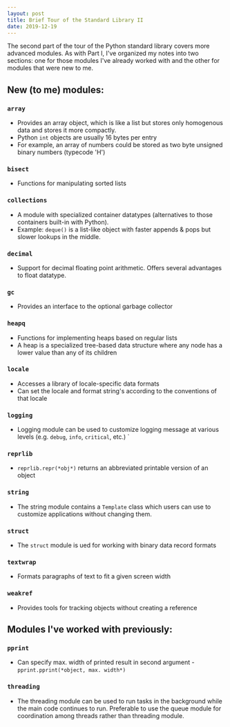 ```yaml
---
layout: post
title: Brief Tour of the Standard Library II
date: 2019-12-19
---
```


The second part of the tour of the Python standard library covers more advanced modules. As with Part I, I've organized my notes into two sections: one for those modules I've already worked with and the other for modules that were new to me. 

## New (to me) modules:
### `array`
* Provides an array object, which is like a list but stores only homogenous data and stores it more compactly.
* Python `int` objects are usually 16 bytes per entry
* For example, an array of numbers could be stored as two byte unsigned binary numbers (typecode 'H')

### `bisect`
* Functions for manipulating sorted lists

### `collections`
* A module with specialized container datatypes (alternatives to those containers built-in with Python).
* Example: `deque()` is a list-like object with faster appends & pops but slower lookups in the middle.

### `decimal`
* Support for decimal floating point arithmetic. Offers several advantages to float datatype.

### `gc`
* Provides an interface to the optional garbage collector

### `heapq`
* Functions for implementing heaps based on regular lists
* A heap is a specialized tree-based data structure where any node has a lower value than any of its children

### `locale`
* Accesses a library of locale-specific data formats
* Can set the locale and format string's according to the conventions of that locale

### `logging`
* Logging module can be used to customize logging message at various levels (e.g. `debug`, `info`, `critical`, etc.)
`
### `reprlib`
* `reprlib.repr(*obj*)` returns an abbreviated printable version of an object

### `string`
* The string module contains a `Template` class which users can use to customize applications without changing them.  

### `struct`
* The `struct` module is ued for working with binary data record formats

### `textwrap`
* Formats paragraphs of text to fit a given screen width

### `weakref`
* Provides tools for tracking objects without creating a reference

## Modules I've worked with previously:
### `pprint`
* Can specify max. width of printed result in second argument - `pprint.pprint(*object, max. width*)`

### `threading`
* The threading module can be used to run tasks in the background while the main code continues to run. Preferable to use the  queue module for coordination among threads rather than threading module. 
